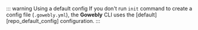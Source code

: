 ::: warning Using a default config
If you don't run `init` command to create a config file (`.gowebly.yml`), the **Gowebly** CLI uses the [default][repo_default_config] configuration.
:::